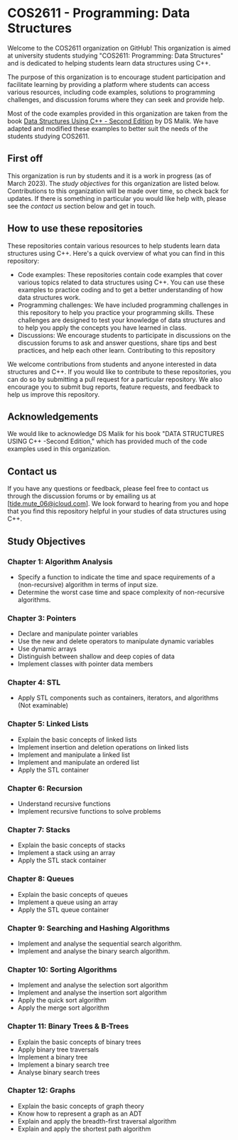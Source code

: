 # COS2611 - Programming: Data Structures

Welcome to the COS2611 organization on GitHub! This organization is aimed at university students studying "COS2611: Programming: Data Structures" and is dedicated to helping students learn data structures using C++.

The purpose of this organization is to encourage student participation and facilitate learning by providing a platform where students can access various resources, including code examples, solutions to programming challenges, and discussion forums where they can seek and provide help.

Most of the code examples provided in this organization are taken from the book [Data Structures Using C++ - Second Edition](https://www.takealot.com/data-structures-using-c/PLID38560092) by DS Malik. We have adapted and modified these examples to better suit the needs of the students studying COS2611.

## First off

This organization is run by students and it is a work in progress (as of March 2023). The *study objectives* for this organization are listed below. Contributions to this organization will be made over time, so check back for updates.
If there is something in particular you would like help with, please see the *contact us* section below and get in touch.

## How to use these repositories

These repositories contain various resources to help students learn data structures using C++. Here's a quick overview of what you can find in this repository:

- Code examples: These repositories contain code examples that cover various topics related to data structures using C++. You can use these examples to practice coding and to get a better understanding of how data structures work.
- Programming challenges: We have included programming challenges in this repository to help you practice your programming skills. These challenges are designed to test your knowledge of data structures and to help you apply the concepts you have learned in class.
- Discussions: We encourage students to participate in discussions on the discussion forums to ask and answer questions, share tips and best practices, and help each other learn.
Contributing to this repository

We welcome contributions from students and anyone interested in data structures and C++. If you would like to contribute to these repositories, you can do so by submitting a pull request for a particular repository. We also encourage you to submit bug reports, feature requests, and feedback to help us improve this repository.

## Acknowledgements

We would like to acknowledge DS Malik for his book "DATA STRUCTURES USING C++ -Second Edition," which has provided much of the code examples used in this organization.

## Contact us

If you have any questions or feedback, please feel free to contact us through the discussion forums or by emailing us at [tide.mute_06@icloud.com]. We look forward to hearing from you and hope that you find this repository helpful in your studies of data structures using C++.

## Study Objectives

### Chapter 1: Algorithm Analysis
- Specify a function to indicate the time and space requirements of a (non-recursive) algorithm in terms of input size.
- Determine the worst case time and space complexity of non-recursive algorithms.


### Chapter 3: Pointers
- Declare and manipulate pointer variables
- Use the new and delete operators to manipulate dynamic variables
- Use dynamic arrays
- Distinguish between shallow and deep copies of data
- Implement classes with pointer data members


### Chapter 4: STL
- Apply STL components such as containers, iterators, and algorithms (Not examinable)


### Chapter 5: Linked Lists
- Explain the basic concepts of linked lists
- Implement insertion and deletion operations on linked lists
- Implement and manipulate a linked list
- Implement and manipulate an ordered list
- Apply the STL container


### Chapter 6: Recursion
- Understand recursive functions
- Implement recursive functions to solve problems


### Chapter 7: Stacks
- Explain the basic concepts of stacks
- Implement a stack using an array
- Apply the STL stack container


### Chapter 8: Queues
- Explain the basic concepts of queues
- Implement a queue using an array
- Apply the STL queue container

### Chapter 9: Searching and Hashing Algorithms
- Implement and analyse the sequential search algorithm.
- Implement and analyse the binary search algorithm.


### Chapter 10: Sorting Algorithms
- Implement and analyse the selection sort algorithm 
- Implement and analyse the insertion sort algorithm
- Apply the quick sort algorithm
- Apply the merge sort algorithm 


### Chapter 11: Binary Trees & B-Trees
- Explain the basic concepts of binary trees
- Apply binary tree traversals
- Implement a binary tree
- Implement a binary search tree
- Analyse binary search trees


### Chapter 12: Graphs
- Explain the basic concepts of graph theory
- Know how to represent a graph as an ADT
- Explain and apply the breadth-first traversal algorithm
- Explain and apply the shortest path algorithm 
